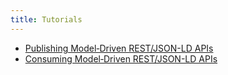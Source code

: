 ```yaml
---
title: Tutorials
---
```


- [Publishing Model‑Driven REST/JSON-LD APIs](publishing-jsonld-apis.md)
- [Consuming Model‑Driven REST/JSON-LD APIs](consuming-jsonld-apis.md)
